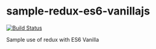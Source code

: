 # sample-redux-es6-vanillajs

[![Build Status](https://travis-ci.org/renanborgez/redux-es6-redux-lenses.svg?branch=master)](https://travis-ci.org/renanborgez/redux-es6-redux-lenses)

Sample use of redux with ES6 Vanilla

